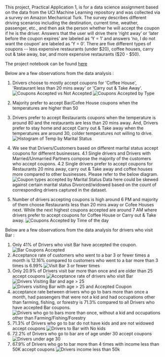 This project, Practical Application 1, is for a data science assignment based on the data from the UCI Machine Learning repository and was collected via a survey on Amazon Mechanical Turk. The survey describes different driving scenarios including the destination, current time, weather, passenger, etc., and then ask the person whether he will accept the coupon if he is the driver. Answers that the user will drive there ‘right away’ or ‘later before the coupon expires’ are labeled as ‘Y = 1’ and answers ‘no, I do not want the coupon’ are labeled as ‘Y = 0’. There are five different types of coupons -- less expensive restaurants (under $20), coffee houses, carry out & take away, bar, and more expensive restaurants ($20 - $50). 

The project notebook can be found [here](./prompt.ipynb)

Below are a few observations from the data analysis : 

1. Drivers choose to mostly accept coupons for 'Coffee House', 'Restaurant less than 20 mins away' or 'Carry out & Take Away'.
![Coupons Accepted vs Not Accepted](./images/pie-q4.png) ![Coupons Accepted by Type](./images/pie-q4-type.png)

2. Majority prefer to accept Bar/Cofee House coupons when the temperatures are higher than 50
3. Drivers prefer to accept Restaurants coupons when the temperature is around 80 and the restaurants are less than 20 mins away. And, Drivers prefer to stay home and accept Carry out & Take away when the temperatures are around 30, colder temperatures not willing to drive.
![Histogram of Temp by Marital Status](./images/q6-hist-temp.png)
4. We see that Drivers/Customers based on different marital status accept coupons for different businesses.
    4.1 Single drivers and Drivers with Married/Unmarried Partners compose the majority of the customers who accept coupons.
    4.2 Single drivers prefer to accept coupons for Restaurants 20 mins away, carry out & Take away and coffee houses more compared to other businesses. Please refer to the below diagram.
![Coupon types accepted by Marital Status](./images/q6-hist-marital.png)
Data here could be skewed against certain marital status Divorced/widowed based on the count of corresponding drivers captured in the dataset.
5. Number of drivers accepting coupons is high around 6 PM and majority of them choose Restaurants less than 20 mins away or Cofee Houses next. While the next highest coupons accepted are around 7 AM where drivers prefer to accept coupons for Coffee House or Carry out & Take away. 
![Coupons Accepted by Time of the day](./images/timeoftheday-types.png)


Below are a few observations from the data analysis for drivers who visit Bar : 
1. Only 41% of Drivers who visit Bar have accepted the coupon.
![Bar Coupons Accepted](./images/bar-q2.png)
2. Acceptance rate of customers who went to a bar 3 or fewer times a month is 12.16% compared to customers who went to a bar more than 3 times is 6.99%
![Visit Bar 3 or fewer times](./images/bar-q3-hist.png)
3. Only 20.9% of Drivers visit bar more than once and are older than 25 accept coupons
![Acceptance rate of drivers who visit Bar](./images/bar-q4.png) ![Drivers Visiting Bar and age > 25](./images/bar-q4-hist.png) ![Drivers visiting Bar with age > 25 and Accepted Coupon](./images/bar-q4-hist-age25.png)
4. acceptance rate between drivers who go to bars more than once a month, had passengers that were not a kid and had occupations other than farming, fishing, or forestry is 71.3% compared to all Drivers who have accepted Bar coupons.
![Drivers who go to bars more than once, without a kid and occupations other than Farming/Fishing/Forestry](./images/bar-q5.png)
5. 71.3% of Drivers who go to bar do not have kids and are not widowed accept coupons
![Drivers to Bar with No kids](./images/bar-q6-1.png)
6. 72.2% of Drivers who go to bar are of age under 30 accept coupons
![Drivers under age 30](./images/bar-q6-2.png)
7. 67.9% of Drivers who go to bar more than 4 times with income less than 50K accept coupons
![Drivers income less than 50k](./images/bar-q6-3.png)

